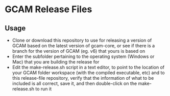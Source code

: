 # GCAM Release Files

## Usage 
- Clone or download this repository to use for releasing a version of GCAM based on the latest version of gcam-core, or see if there is a branch for the version of GCAM (eg. v6) that yours is based on 
- Enter the subfolder pertaining to the operating system (Windows or Mac) that you are building the release for 
- Edit the make-release.sh script in a text editor, to point to the location of your GCAM folder workspace (with the compiled executable, etc) and to this release-file repository, verify that the information of what to be included is all correct, save it, and then double-click on the make-release.sh to run it
